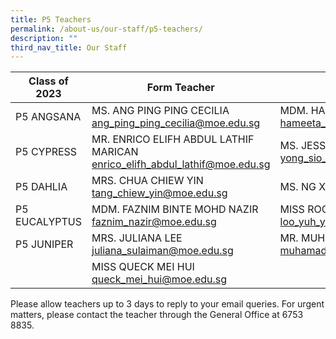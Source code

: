 ```yaml
---
title: P5 Teachers
permalink: /about-us/our-staff/p5-teachers/
description: ""
third_nav_title: Our Staff
---
```

| Class of 2023 | Form Teacher | Form Teacher |
| -------- | -------- | -------- |
| P5 ANGSANA    | MS. ANG PING PING CECILIA ang_ping_ping_cecilia@moe.edu.sg | MDM. HAMEETA D/O MYDEN PILLAI hameeta_myden_pillai@moe.edu.sg   |
| P5 CYPRESS    | MR. ENRICO ELIFH ABDUL LATHIF MARICAN enrico_elifh_abdul_lathif@moe.edu.sg  |MS. JESS YONG SIO CHIN yong_sio_chin@moe.edu.sg  |
| P5 DAHLIA     | MRS. CHUA CHIEW YIN  tang_chiew_yin@moe.edu.sg | MS. NG XIN YI    |
| P5 EUCALYPTUS    | MDM. FAZNIM BINTE MOHD NAZIR faznim_nazir@moe.edu.sg   | MISS ROCHELLE LOO YUH YAN  loo_yuh_yan@moe.edu.sg  |
| P5 JUNIPER   | MRS.  JULIANA LEE juliana_sulaiman@moe.edu.sg   | MR. MUHAMAD SABAR BIN ADAM muhamad_sabar_adam@moe.edu.sg         
 | | MISS QUECK MEI HUI  queck_mei_hui@moe.edu.sg | 









Please allow teachers up to 3 days to reply to your email queries. 
For urgent matters, please contact the teacher through the General Office at 6753 8835.